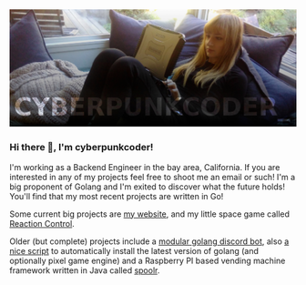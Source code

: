 <img src="banner.jpg" />

### Hi there 👋, I'm cyberpunkcoder!
I'm working as a Backend Engineer in the bay area, California. If you are interested in any of my projects feel free to shoot me an email or such! I'm a big proponent of Golang and I'm exited to discover what the future holds! You'll find that my most recent projects are written in Go!

Some current big projects are [my website](https://www.cyberpunkcoder.com), and my little space game called [Reaction Control](https://www.github.com/cyberpunkcoder/reaction-control).

Older (but complete) projects include a [modular golang discord bot](https://www.github.com/cyberpunkcoder/gobot), also [a nice script](https://www.github.com/cyberpunkcoder/golang-pixel-installer) to automatically install the latest version of golang (and optionally pixel game engine) and a Raspberry PI based vending machine framework written in Java called [spoolr](https://www.github.com/cyberpunkcoder/spoolr).
